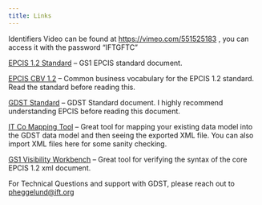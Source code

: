 ```yaml
---
title: Links
---
```


Identifiers Video can be found at https://vimeo.com/551525183 , you can access it with the password “IFTGFTC” 
 
[EPCIS 1.2 Standard](https://www.gs1.org/sites/default/files/docs/epc/EPCIS-Standard-1.2-r-2016-09-29.pdf) – GS1 EPCIS standard document.
 
[EPCIS CBV 1.2](https://www.gs1.org/sites/default/files/docs/epc/CBV-Standard-1-2-2-r-2017-10-12.pdf) – Common business vocabulary for the EPCIS 1.2 standard. Read the standard before reading this.
 
[GDST Standard](https://traceability-dialogue.org/wp-content/uploads/2020/03/2020.03.11_GDST1.0CoreNormativeStandardsfinalMAR13.pdf) – GDST Standard document. I highly recommend understanding EPCIS before reading this document.
 
[IT Co Mapping Tool](https://ift-gftc.github.io/IT-Conversion-Mapping-Tool/) – Great tool for mapping your existing data model into the GDST data model and then seeing the exported XML file. You can also import XML files here for some sanity checking.
 
[GS1 Visibility Workbench](https://epcisworkbench.gs1.org/ui/home) – Great tool for verifying the syntax of the core EPCIS 1.2 xml document. 

For Technical Questions and support with GDST, please reach out to [pheggelund@ift.org](email:pheggelund@ift.org)